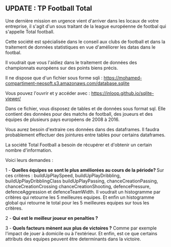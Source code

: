 ## UPDATE :  TP Football Total

Une dernière mission en urgence vient d'arriver dans les locaux de votre entreprise, il s'agit d'un sous traitant de la league européenne de footbal qui s'appelle Total football.

Cette société est spécialisée dans le conseil aux clubs de football et dans la traitement de données statistiques en vue d'améliorer les datas dans le footbal.

Il voudrait que vous l'aidiez dans le traitement de données des championnats européens sur des points biens précis.

Il ne dispose que d'un fichier sous forme sqli : https://mohamed-compartiment-neosoft.s3.amazonaws.com/database.sqlite

Vous pouvez l'ouvrir et y accéder avec : https://inloop.github.io/sqlite-viewer/

Dans ce fichier, vous disposez de tables et de données sous format sql.
Elle contient des données pour des matchs de football, des joueurs et des équipes de plusieurs pays européens de 2008 à 2016.

Vous aurez besoin d'extraire ces données dans des dataframes. Il faudra probablement effectuer des jointures entre tables pour certains dataframes.

La société Total Football a besoin de récupérer et d'obtenir un certain nombre d'information.

Voici leurs demandes : 

 1 - <b>Quelles équipes se sont le plus améliorées au cours de la période? </b> Sur ces critères : buildUpPlaySpeed, buildUpPlayDribbling, buildUpPlayDribblingClass	buildUpPlayPassing, chanceCreationPassing, chanceCreationCrossing	chanceCreationShooting, defencePressure, defenceAggression et	defenceTeamWidth. Il voudrait un histogramme par critères qui retourne les 5 meilleures equipes. Et enfin un histogramme global qui retourne le total pour les 5 meilleures equipes sur tous les critères.

 2 - <b>Qui est le meilleur joueur en penalties ?</b>


 3 - <b>Quels facteurs mènent aux plus de victoires ?</b> Comme par exemple l'impact de jouer à domicile ou à l'extérieur. Et enfin, est ce que certains attributs des equipes peuvent être determinants dans la victoire.